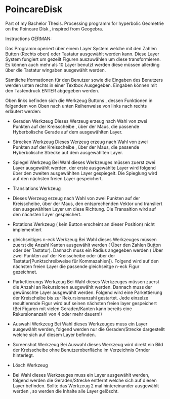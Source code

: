 # PoincareDisk
Part of my Bachelor Thesis. Processing programm for hyperbolic Geometrie on the Poincare Disk , inspired from Geogebra.

Instructions
GERMAN:

Das Programm operiert über einem Layer System welche mit den Zahlen Button (Rechts oben) oder Tastatur ausgewählt werden kann.
Diese Layer System fungiert um gezeilt Figuren auszuwählen um diese transformieren. Es können auch mehr als 10 Layer benutzt werden diese müssen allerding über die Tastatur wingaben ausgewählt werden.

Sämtliche Iformationen für den Benutzer sowie die Eingaben des Benutzers werden unten rechts in einer Textbox Ausgegeben.
Eingaben können mit den Tastendruck ENTER abgegeben werden.

Oben links befinden sich die Werkzeug Buttons , dessen Funktionen in folgendem von Oben nach unten Reihenweise von links nach rechts erläutert werden:

- Geraden Werkzeug
  Dieses Werzeug erzeug nach Wahl von zwei Punkten auf der Kreisscheibe , über der Maus, die passende Hyberbolische Gerade auf dem ausgewählten Layer.

- Strecken Werkzeug
  Dieses Werzeug erzeug nach Wahl von zwei Punkten auf der Kreisscheibe , über der Maus, die passende Hyberbolische Strecke auf dem ausgewählten Layer.

- Spiegel Werkzeug
  Bei Wahl dieses Werkzeuges müssen zuerst zwei Layer ausgewählt werden, der erste ausgewählte Layer wird folgend über den zweiten ausgewählten Layer gespiegelt.
  Die Spieglung wird auf den nächsten freien Layer gespeichert.

- Translations Werkzeug
- Dieses Werzeug erzeug nach Wahl von zwei Punkten auf der Kreisscheibe, über der Maus, den entsprechenden Vektor und transliert den ausgewählten Layer um diese Richtung.
  Die Transaltion wird auf den nächsten Layer gespeichert.

- Rotations Werkzeug ( kein Button erscheint an dieser Position)
  nicht implementiert

- gleichseitiges n-eck Werkzeug
  Bei Wahl dieses Werkzeuges müssen zuerst die Anzahl Kanten ausgewählt werden ( Über den Zahlen Button oder der Tastatur).
  Dannach muss ein Radius angegeben werden ( Über zwei Punkten auf der Kreisscheibe oder über der Tastatur[Punktschreibweise für Kommazahlen]).
  Folgend wird auf den nächsten freien Layer die passende gleichseitge n-eck Figur gezeichnet.

- Parkettierungs Werkzeug
  Bei Wahl dieses Werkzeuges müssen zuerst die Anzahl an Rekursionen ausgewählt werden. Dannach muss der gewünschte Layer ausgewählt werden.
  Folgend wird eine Parkettierung der Kreischeibe bis zur Rekursionanzahl gestartet. Jede einzelze resultierende Figur wird auf seinen nächsten freien layer gespeichert (Bei Figuren mit vielen Geraden/Kanten kann bereits eine Rekursionanzahl von 4 oder mehr dauern!)

- Auswahl Werkzeug
 Bei Wahl dieses Werkzeuges muss ein Layer ausgewählt werden, folgend werden nur die Geraden/Strecke dargestellt welche sich auf diesem Layer befinden.

- Screenshot Werkzeug
  Bei Auswahl dieses Werkzeug wird direkt ein Bild der Kreisscheibe ohne Benutzeroberfläche im Verzeichnis Ornder hinterlegt.

- Lösch Werkzeug
- Bei Wahl dieses Werkzeuges muss ein Layer ausgewählt werden, folgend werden die Geraden/Strecke entfernt welche sich auf diesen Layer befinden.
  Sollte das Werkzeug 2 mal hintereinander ausgewählt werden , so werden die Inhalte alle Layer gelöscht.
